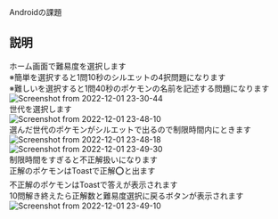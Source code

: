 Androidの課題
## 説明
ホーム画面で難易度を選択します<br>
※簡単を選択すると1問10秒のシルエットの4択問題になります<br>
※難しいを選択すると1問40秒のポケモンの名前を記述する問題になります<br>
![Screenshot from 2022-12-01 23-30-44](https://user-images.githubusercontent.com/83270158/205084502-465f4164-134a-400b-8d09-f2e11b130eb6.png)<br>
世代を選択します<br>
![Screenshot from 2022-12-01 23-48-10](https://user-images.githubusercontent.com/83270158/205084968-720403c0-df76-4426-9c8a-9f90d94a236b.png)<br>
選んだ世代のポケモンがシルエットで出るので制限時間内にときます<br>
![Screenshot from 2022-12-01 23-48-18](https://user-images.githubusercontent.com/83270158/205085112-0df5aed7-54c8-4bde-91d2-60c9b461a0bc.png)
![Screenshot from 2022-12-01 23-49-30](https://user-images.githubusercontent.com/83270158/205085595-f9fdbbe2-12f2-4300-9e89-836f5181d71c.png)
<br>
制限時間をすぎると不正解扱いになります<br>
正解のポケモンはToastで正解⭕と出ます<br>
不正解のポケモンはToastで答えが表示されます<br>
10問解き終えたら正解数と難易度選択に戻るボタンが表示されます<br>
![Screenshot from 2022-12-01 23-49-10](https://user-images.githubusercontent.com/83270158/205085204-166da83f-3a52-443c-9751-8007108848fa.png)

